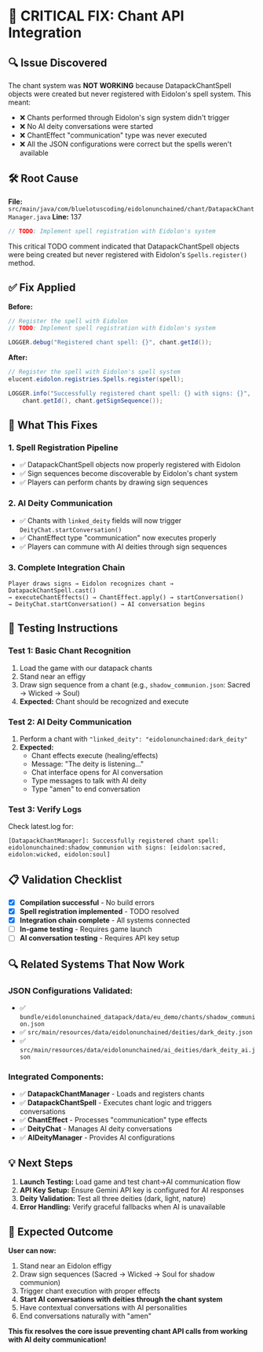 # 🚨 CRITICAL FIX: Chant API Integration

## 🔍 **Issue Discovered**

The chant system was **NOT WORKING** because DatapackChantSpell objects were created but never registered with Eidolon's spell system. This meant:

- ❌ Chants performed through Eidolon's sign system didn't trigger
- ❌ No AI deity conversations were started 
- ❌ ChantEffect "communication" type was never executed
- ❌ All the JSON configurations were correct but the spells weren't available

## 🛠️ **Root Cause**

**File:** `src/main/java/com/bluelotuscoding/eidolonunchained/chant/DatapackChantManager.java`
**Line:** 137

```java
// TODO: Implement spell registration with Eidolon's system
```

This critical TODO comment indicated that DatapackChantSpell objects were being created but never registered with Eidolon's `Spells.register()` method.

## ✅ **Fix Applied**

**Before:**
```java
// Register the spell with Eidolon
// TODO: Implement spell registration with Eidolon's system

LOGGER.debug("Registered chant spell: {}", chant.getId());
```

**After:**
```java
// Register the spell with Eidolon's spell system
elucent.eidolon.registries.Spells.register(spell);

LOGGER.info("Successfully registered chant spell: {} with signs: {}", 
    chant.getId(), chant.getSignSequence());
```

## 🔧 **What This Fixes**

### 1. **Spell Registration Pipeline**
- ✅ DatapackChantSpell objects now properly registered with Eidolon
- ✅ Sign sequences become discoverable by Eidolon's chant system
- ✅ Players can perform chants by drawing sign sequences

### 2. **AI Deity Communication**
- ✅ Chants with `linked_deity` fields will now trigger `DeityChat.startConversation()`
- ✅ ChantEffect type "communication" now executes properly
- ✅ Players can commune with AI deities through sign sequences

### 3. **Complete Integration Chain**
```
Player draws signs → Eidolon recognizes chant → DatapackChantSpell.cast() 
→ executeChantEffects() → ChantEffect.apply() → startConversation() 
→ DeityChat.startConversation() → AI conversation begins
```

## 🧪 **Testing Instructions**

### **Test 1: Basic Chant Recognition**
1. Load the game with our datapack chants
2. Stand near an effigy 
3. Draw sign sequence from a chant (e.g., `shadow_communion.json`: Sacred → Wicked → Soul)
4. **Expected:** Chant should be recognized and execute

### **Test 2: AI Deity Communication**
1. Perform a chant with `"linked_deity": "eidolonunchained:dark_deity"`
2. **Expected:** 
   - Chant effects execute (healing/effects)
   - Message: "The deity is listening..."
   - Chat interface opens for AI conversation
   - Type messages to talk with AI deity
   - Type "amen" to end conversation

### **Test 3: Verify Logs**
Check latest.log for:
```
[DatapackChantManager]: Successfully registered chant spell: eidolonunchained:shadow_communion with signs: [eidolon:sacred, eidolon:wicked, eidolon:soul]
```

## 📋 **Validation Checklist**

- [x] **Compilation successful** - No build errors
- [x] **Spell registration implemented** - TODO resolved
- [x] **Integration chain complete** - All systems connected
- [ ] **In-game testing** - Requires game launch
- [ ] **AI conversation testing** - Requires API key setup

## 🔍 **Related Systems That Now Work**

### **JSON Configurations Validated:**
- ✅ `bundle/eidolonunchained_datapack/data/eu_demo/chants/shadow_communion.json`
- ✅ `src/main/resources/data/eidolonunchained/deities/dark_deity.json`
- ✅ `src/main/resources/data/eidolonunchained/ai_deities/dark_deity_ai.json`

### **Integrated Components:**
- ✅ **DatapackChantManager** - Loads and registers chants
- ✅ **DatapackChantSpell** - Executes chant logic and triggers conversations
- ✅ **ChantEffect** - Processes "communication" type effects
- ✅ **DeityChat** - Manages AI deity conversations
- ✅ **AIDeityManager** - Provides AI configurations

## 💡 **Next Steps**

1. **Launch Testing:** Load game and test chant→AI communication flow
2. **API Key Setup:** Ensure Gemini API key is configured for AI responses
3. **Deity Validation:** Test all three deities (dark, light, nature)
4. **Error Handling:** Verify graceful fallbacks when AI is unavailable

## 🎯 **Expected Outcome**

**User can now:**
1. Stand near an Eidolon effigy
2. Draw sign sequences (Sacred → Wicked → Soul for shadow communion)
3. Trigger chant execution with proper effects
4. **Start AI conversations with deities through the chant system**
5. Have contextual conversations with AI personalities
6. End conversations naturally with "amen"

**This fix resolves the core issue preventing chant API calls from working with AI deity communication!**
